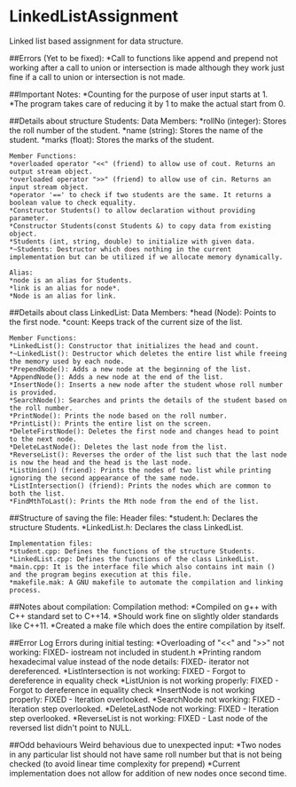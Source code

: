# LinkedListAssignment
Linked list based assignment for data structure.

##Errors (Yet to be fixed):
	*Call to functions like append and prepend not working after a call to union or intersection is made although they work just fine if a call to union or intersection is not made.

##Important Notes:
	*Counting for the purpose of user input starts at 1.
	*The program takes care of reducing it by 1 to make the actual start from 0.

##Details about structure Students:
	Data Members:
	*rollNo (integer): Stores the roll number of the student.
	*name (string): Stores the name of the student.
	*marks (float): Stores the marks of the student.
	
	Member Functions:
	*overloaded operator "<<" (friend) to allow use of cout. Returns an output stream object.
	*overloaded operator ">>" (friend) to allow use of cin. Returns an input stream object.
	*operator '==' to check if two students are the same. It returns a boolean value to check equality.
	*Constructor Students() to allow declaration without providing parameter.
	*Constructor Students(const Students &) to copy data from existing object.
	*Students (int, string, double) to initialize with given data.
	*~Students: Destructor which does nothing in the current implementation but can be utilized if we allocate memory dynamically.

	Alias:
	*node is an alias for Students.
	*link is an alias for node*.
	*Node is an alias for link.

##Details about class LinkedList:
	Data Members:
	*head (Node): Points to the first node.
	*count: Keeps track of the current size of the list.

	Member Functions:
	*LinkedList(): Constructor that initializes the head and count.
	*~LinkedList(): Destructor which deletes the entire list while freeing the memory used by each node.
	*PrependNode(): Adds a new node at the beginning of the list.
	*AppendNode(): Adds a new node at the end of the list.
	*InsertNode(): Inserts a new node after the student whose roll number is provided.
	*SearchNode(): Searches and prints the details of the student based on the roll number.
	*PrintNode(): Prints the node based on the roll number.
	*PrintList(): Prints the entire list on the screen.
	*DeleteFirstNode(): Deletes the first node and changes head to point to the next node.
	*DeleteLastNode(): Deletes the last node from the list.
	*ReverseList(): Reverses the order of the list such that the last node is now the head and the head is the last node.
	*ListUnion() (friend): Prints the nodes of two list while printing ignoring the second appearance of the same node.
	*ListIntersection() (friend): Prints the nodes which are common to both the list.
	*FindMthToLast(): Prints the Mth node from the end of the list.

##Structure of saving the file:
	Header files:
	*student.h: Declares the structure Students.
	*LinkedList.h: Declares the class LinkedList.

	Implementation files:
	*student.cpp: Defines the functions of the structure Students.
	*LinkedList.cpp: Defines the functions of the class LinkedList.
	*main.cpp: It is the interface file which also contains int main () and the program begins execution at this file.
	*makefile.mak: A GNU makefile to automate the compilation and linking process.

##Notes about compilation:
	Compilation method:
	*Compiled on g++ with C++ standard set to C++14.
	*Should work fine on slightly older standards like C++11.
	*Created a make file which does the entire compilation by itself.

##Error Log
	Errors during initial testing:
	*Overloading of "<<" and ">>" not working: FIXED- iostream not included in student.h
	*Printing random hexadecimal value instead of the node details: FIXED- iterator not dereferenced.
	*ListIntersection is not working: FIXED - Forgot to dereference in equality check
	*ListUnion is not working properly: FIXED - Forgot to dereference in equality check
	*InsertNode is not working properly: FIXED - Iteration overlooked.
	*SearchNode not working: FIXED - Iteration step overlooked.
	*DeleteLastNode not working: FIXED - Iteration step overlooked.
	*ReverseList is not working: FIXED - Last node of the reversed list didn't point to NULL.

##Odd behaviours
	Weird behavious due to unexpected input:
	*Two nodes in any particular list should not have same roll number but that is not being checked (to avoid linear time complexity for prepend)
	*Current implementation does not allow for addition of new nodes once second time.